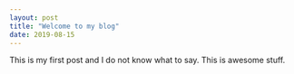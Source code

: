 ```yaml
---
layout: post
title: "Welcome to my blog"
date: 2019-08-15
---
```


This is my first post and I do not know what to say. This is awesome stuff.
